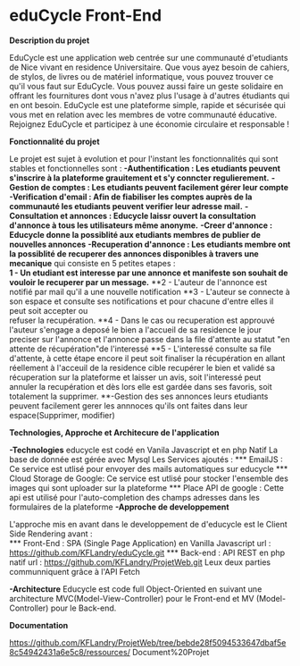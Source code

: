 # eduCycle Front-End
**Description du projet**

EduCycle est une application web centrée sur une communauté d'etudiants de Nice vivant en residence Universitaire. Que vous ayez besoin de cahiers, de stylos, de livres ou de matériel informatique, vous pouvez trouver ce qu'il vous faut sur EduCycle. Vous pouvez aussi faire un geste solidaire en offrant les fournitures dont vous n'avez plus l'usage à d'autres étudiants qui en ont besoin. EduCycle est une plateforme simple, rapide et sécurisée qui vous met en relation avec les membres de votre communauté éducative. Rejoignez EduCycle et participez à une économie circulaire et responsable !

**Fonctionnalité du projet**

Le projet est sujet à evolution et pour l'instant les fonctionnalités qui sont stables et fonctionnelles sont :
 **-Authentification : Les etudiants peuvent s'inscrire à la plateforme grauitement et s'y conncter regulierement.**
 **-Gestion de comptes :  Les etudiants peuvent facilement gérer leur compte**
 **-Verification d'email : Afin de fiabiliser les comptes auprès de la communauté les etudiants peuvent verifier leur adresse mail.**
 **-Consultation et annonces : Educycle laissr ouvert la consultation d'annonce à tous les utilisateurs même anonyme.**
 **-Creer d'annonce :  Educycle donne la possiblité aux etudiants membres de publier de nouvelles annonces**
 **-Recuperation d'annonce : Les etudiants membre ont la possiblité de recuperer des annonces disponibles à travers une mecanique**
   qui consiste en 5 petites etapes :  
   **1 - Un etudiant est interesse par une annonce et manifeste son souhait de vouloir le recuperer par un message.**
   **2 - L'auteur de l'annonce est notifié par mail qu'il a une nouvelle notification
   **3 - L'auteur se connecte à son espace et consulte ses notifications et pour chacune d'entre elles il peut soit accepter ou    
       refuser la recupération.
   **4 - Dans le cas ou recuperation est approuvé l'auteur s'engage a deposé le bien a l'accueil de sa residence le jour preciser           sur l'annonce et l'annonce passe dans la file d'attente au statut "en attente de récupération"de l'interessé
   **5 - L'interessé consulte sa file d'attente, à cette étape encore il peut soit finaliser la récupération en allant réellement à 
       l'acceuil de la residence cible recupérer le bien et validé sa récuperation sur la plateforme et laisser un avis, soit 
       l'interessé peut annuler la recupération et dès lors elle est gardée dans ses favoris, soit totalement la supprimer.
**-Gestion des ses annonces leurs etudiants peuvent facilement gerer les annnoces qu'ils ont faites dans leur espace(Supprimer, modifier)

**Technologies, Approche et Architecure de l'application**

**-Technologies**
  educycle est codé en Vanila Javascript et en php Natif
  La base de donnée est gérée avec Mysql
  Les Services ajoutés : 
    *** EmailJS :  Ce service est utlisé pour envoyer des mails automatiques sur educycle
    *** Cloud Storage  de Google: Ce service est utlisé pour stocker l'ensemble des images qui sont uploader sur la plateforme
    *** Place API de google : Cette api est utilisé pour l'auto-completion des champs adresses dans les formulaires de la plateforme
**-Approche de developpement**
 
   L'approche mis en avant dans le developpement de d'educycle est le Client Side Rendering avant :  
    ***  Front-End  :  SPA (Single Page Application) en Vanilla Javascript
       url  :  https://github.com/KFLandry/eduCycle.git
    ***  Back-end :  API REST en php natif 
       url  :  https://github.com/KFLandry/ProjetWeb.git
    Leux deux parties communniquent grâce à l'API Fetch
 
**-Architecture**
  Educycle est code full Object-Oriented en suivant une architecture MVC(Model-View-Controller) pour le Front-end et MV (Model-    
  Controller) pour le Back-end.
  
**Documentation**

https://github.com/KFLandry/ProjetWeb/tree/bebde28f5094533647dbaf5e8c54942431a6e5c8/ressources/
Document%20Projet
 
